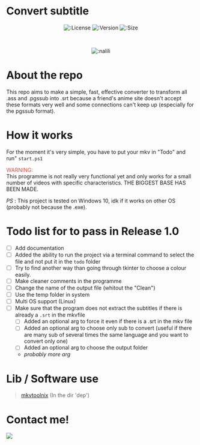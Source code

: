 # Convert subtitle
<div align="center">

![:License](https://img.shields.io/github/license/naliliV2/Convert-substitle?style=for-the-badge)
![:Version](https://img.shields.io/badge/Version-Alpha_1.0-brightgreen?style=for-the-badge)
![:Size](https://img.shields.io/github/languages/code-size/naliliV2/Convert-substitle?style=for-the-badge)

<br>

![:nalili](https://count.getloli.com/get/@s:nalili?theme=rule34)
</div>

# About the repo

This repo aims to make a simple, fast, effective converter to transform all .ass and .pgssub into .srt because a friend's anime site doesn't accept these formats very well and some connections can't keep up (especially for the pgssub format).

# How it works

For the moment it's very simple, you have to put your mkv in "Todo" and run" ``start.ps1``

<div style="color: rgb(207, 80, 80);">WARNING:</div> This programme is not really very functional yet and only works for a small number of videos with specific characteristics. THE BIGGEST BASE HAS BEEN MADE.

</br>

*PS* : This project is tested on Windows 10, idk if it works on other OS (probably not because the .exe).

# Todo list for to pass in Release 1.0

- [ ] Add documentation 
- [ ] Added the ability to run the project via a terminal command to select the file and not put it in the `todo` folder
- [ ] Try to find another way than going through tkinter to choose a colour easily.
- [ ] Make cleaner comments in the programme
- [ ] Change the name of the output file (whitout the "Clean")
- [ ] Use the temp folder in system
- [ ] Multi OS support (Linux)
- [ ] Make sure that the program does not extract the subtitles if there is already a `.srt` in the mkvfile
  - [ ] Added an optional arg to force it even if there is a .srt in the mkv file
  - [ ] Added an optional arg to choose only sub to convert (useful if there are many sub of several times the same language and you want to convert only one)
  - [ ] Added an optional arg to choose the output folder
  - *probably more arg*

<!-- - [ ] (Optional) Convert all python file to C++ or Rust for faster execution
- [ ] (Optional) Add a GUI
- *[ ] (Optional) Separate entirely from mkvtoolnix* -->

# Lib / Software use 
> [mkvtoolnix](https://gitlab.com/mbunkus/mkvtoolnix/) (In the dir 'dep')

# Contact me!

![](https://discord.c99.nl/widget/theme-2/381478305540341761.png)
